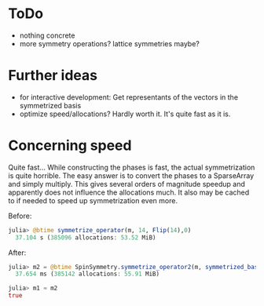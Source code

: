 # ToDo
- nothing concrete
- more symmetry operations? lattice symmetries maybe?

# Further ideas
- for interactive development: Get representants of the vectors in the symmetrized basis
- optimize speed/allocations? Hardly worth it. It's quite fast as it is.

# Concerning speed
Quite fast... While constructing the phases is fast, the actual symmetrization is quite horrible. The easy answer is to convert the phases to a SparseArray and simply multiply. This gives several orders of magnitude speedup and apparently does not influence the allocations much. It also may be cached to if needed to speed up symmetrization even more.

Before:
```julia
julia> @btime symmetrize_operator(m, 14, Flip(14),0)
  37.104 s (385096 allocations: 53.52 MiB)
```

After:
```julia
julia> m2 = @btime SpinSymmetry.symmetrize_operator2(m, symmetrized_basis(14, Flip(14),0))
  37.654 ms (385142 allocations: 55.91 MiB)

julia> m1 ≈ m2
true
```